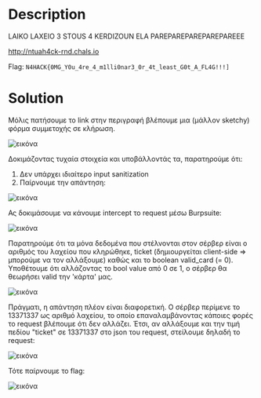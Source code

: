 # Description

LAIKO LAXEIO 3 STOUS 4 KERDIZOUN ELA PAREPAREPAREPAREPAREEE 

http://ntuah4ck-rnd.chals.io

Flag: `N4HACK{0MG_Y0u_4re_4_m1lli0nar3_0r_4t_least_G0t_A_FL4G!!!]`

# Solution

Μόλις πατήσουμε το link στην περιγραφή βλέπουμε μια (μάλλον sketchy) φόρμα συμμετοχής σε κλήρωση.

![εικόνα](https://github.com/Babafaba/NTUA_H4CK_crypto_challs/assets/94315580/92ccdcd9-d7bc-417c-87cb-e9f348ce249c)

Δοκιμάζοντας τυχαία στοιχεία και υποβάλλοντάς τα, παρατηρούμε ότι:

1) Δεν υπάρχει ιδιαίτερο input sanitization
2) Παίρνουμε την απάντηση:

![εικόνα](https://github.com/Babafaba/NTUA_H4CK_crypto_challs/assets/94315580/67d885cb-fffe-45b5-8e9e-8f7fa4978a22)

Ας δοκιμάσουμε να κάνουμε intercept το request μέσω Burpsuite:

![εικόνα](https://github.com/Babafaba/NTUA_H4CK_crypto_challs/assets/94315580/8dfdb67d-84bc-4649-9e3d-a5af99415c63)

Παρατηρούμε ότι τα μόνα δεδομένα που στέλνονται στον σέρβερ είναι ο αριθμός του λαχείου που κληρώθηκε, ticket (δημιουργείται client-side => μπορούμε να τον αλλάξουμε) καθώς και το boolean valid_card (= 0). Υποθέτουμε ότι αλλάζοντας το bool value από 0 σε 1, ο σέρβερ θα θεωρήσει valid την 'κάρτα' μας.

![εικόνα](https://github.com/Babafaba/NTUA_H4CK_crypto_challs/assets/94315580/500f4953-694f-4a7a-a245-0ae48381d18a)

Πράγματι, η απάντηση πλέον είναι διαφορετική. Ο σέρβερ περίμενε το 13371337 ως αριθμό λαχείου, το οποίο επαναλαμβάνοντας κάποιες φορές το request βλέπουμε ότι δεν αλλάζει. Έτσι, αν αλλάξουμε και την τιμή πεδίου "ticket" σε 13371337 στο json του request, στείλουμε δηλαδή το request:

![εικόνα](https://github.com/Babafaba/NTUA_H4CK_crypto_challs/assets/94315580/6ee8681c-2bb5-41d7-a06c-d9f8a5bbeb92)

Τότε παίρνουμε το flag:

![εικόνα](https://github.com/Babafaba/NTUA_H4CK_crypto_challs/assets/94315580/73e1ea2f-c9b2-4435-bae3-bd1782cebe56)









